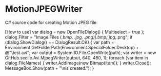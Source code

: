 # MotionJPEGWriter
C# source code for creating Motion JPEG file.

[How to use]
    var dialog = new OpenFileDialog() { Multiselect = true };
    dialog.Filter = "Image Files (*.bmp, *.jpg, *.png)|*.bmp;*.jpg;*.png";
    if (dialog.ShowDialog() == DialogResult.OK)
    {
        var path = Environment.GetFolderPath(Environment.SpecialFolder.Desktop) + @"\test.avi";
        var output = System.IO.File.OpenWrite(path);
        var writer = new GitHub.secile.Avi.MjpegWriter(output, 640, 480, 1);
        foreach (var item in dialog.FileNames)
        {
            writer.AddImage(new Bitmap(item));
        }
        writer.Close();
        MessageBox.Show(path + "\nis created.");
    }

